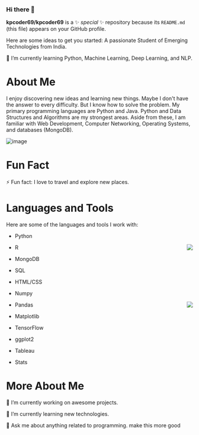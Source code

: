 ### Hi there 👋

**kpcoder69/kpcoder69** is a ✨ _special_ ✨ repository because its `README.md` (this file) appears on your GitHub profile.

Here are some ideas to get you started:
A passionate Student of Emerging Technologies from India.

🌱 I’m currently learning Python, Machine Learning, Deep Learning, and NLP.


# About Me
I enjoy discovering new ideas and learning new things. Maybe I don't have the answer to every difficulty. But I know how to solve the problem. My primary programming languages are Python and Java. Python and Data Structures and Algorithms are my strongest areas. Aside from these, I am familiar with Web Development, Computer Networking, Operating Systems, and databases (MongoDB).

![image](https://github.com/kpcoder69/kpcoder69/assets/110976645/32651580-6cac-4bdc-8291-7d2be2a84beb)

# Fun Fact
⚡ Fun fact: I love to travel and explore new places.

# Languages and Tools
Here are some of the languages and tools I work with:

- Python

<img align ="right" src="https://github.com/kpcoder69/kpcoder69/assets/110976645/e4454f23-9afa-4785-ab3d-a028687c65f1">

- R

- MongoDB

- SQL

- HTML/CSS

- Numpy

<img align ="right" src="https://github.com/kpcoder69/kpcoder69/assets/110976645/565bc192-5473-4bd7-a7e8-8070b327d5a8">


- Pandas

- Matplotlib

- TensorFlow

- ggplot2

- Tableau

- Stats

# More About Me
🔭 I’m currently working on awesome projects.

🌱 I’m currently learning new technologies.

💬 Ask me about anything related to programming. make this more good
